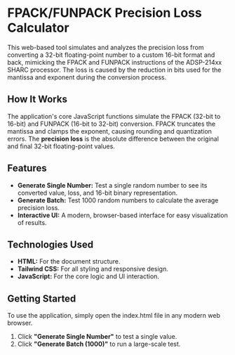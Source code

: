 # **FPACK/FUNPACK Precision Loss Calculator**

This web-based tool simulates and analyzes the precision loss from converting a 32-bit floating-point number to a custom 16-bit format and back, mimicking the FPACK and FUNPACK instructions of the ADSP-214xx SHARC processor. The loss is caused by the reduction in bits used for the mantissa and exponent during the conversion process.

## **How It Works**

The application's core JavaScript functions simulate the FPACK (32-bit to 16-bit) and FUNPACK (16-bit to 32-bit) conversion. FPACK truncates the mantissa and clamps the exponent, causing rounding and quantization errors. The **precision loss** is the absolute difference between the original and final 32-bit floating-point values.

## **Features**

* **Generate Single Number:** Test a single random number to see its converted value, loss, and 16-bit binary representation.  
* **Generate Batch:** Test 1000 random numbers to calculate the average precision loss.  
* **Interactive UI:** A modern, browser-based interface for easy visualization of results.

## **Technologies Used**

* **HTML:** For the document structure.  
* **Tailwind CSS:** For all styling and responsive design.  
* **JavaScript:** For the core logic and UI interaction.

## **Getting Started**

To use the application, simply open the index.html file in any modern web browser.

1. Click **"Generate Single Number"** to test a single value.  
2. Click **"Generate Batch (1000)"** to run a large-scale test.